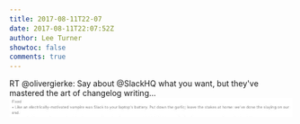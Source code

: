 ```yaml
---
title: 2017-08-11T22-07
date: 2017-08-11T22:07:52Z
author: Lee Turner
showtoc: false
comments: true
---
```


RT @olivergierke: Say about @SlackHQ what you want, but they've mastered the art of changelog writing… ![](/img/x//896131076585734145-DG2djBWXUAAQDmH.jpg)

